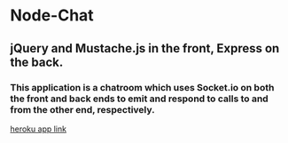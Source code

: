 # Node-Chat

## jQuery and Mustache.js in the front, Express on the back.

### This application is a chatroom which uses Socket.io on both the front and back ends to emit and respond to calls to and from the other end, respectively.

[heroku app link](https://frozen-falls-19892.herokuapp.com/)
